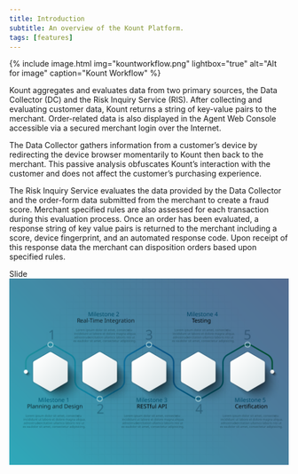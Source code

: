 ```yaml
---
title: Introduction 
subtitle: An overview of the Kount Platform.
tags: [features]
---
```


{% include image.html img="kountworkflow.png" lightbox="true" alt="Alt for image" caption="Kount Workflow" %}

Kount aggregates and evaluates data from two primary sources, the Data Collector (DC) and the Risk Inquiry Service (RIS). After collecting and evaluating customer data, Kount returns a string of key-value pairs to the merchant. Order-related data is also displayed in the Agent Web Console accessible via a secured merchant login over the Internet.

The Data Collector gathers information from a customer’s device by redirecting the device browser momentarily to Kount then back to the merchant. This passive analysis obfuscates Kount’s interaction with the customer and does not affect the customer’s purchasing experience.

The Risk Inquiry Service evaluates the data provided by the Data Collector and the order-form data submitted from the merchant to create a fraud score. Merchant specified rules are also assessed for each transaction during this evaluation process. Once an order has been evaluated, a response string of key value pairs is returned to the merchant including a score, device fingerprint, and an automated response code. Upon receipt of this response data the merchant can disposition orders based upon specified rules.

<div class="uk-h3">Slide</div>
<div class="uk-child-width-1-1@m" uk-grid uk-lightbox="animation: slide">
    <div>
        <a class="uk-inline" href="/uploads/msv1.svg" data-caption="Caption 1">
            <img src="/uploads/msv1.svg" uk-svg alt="">
        </a>
        <div class="uk-inline">
    <div class="uk-position-center"></div>
</div>
    </div>
</div>

